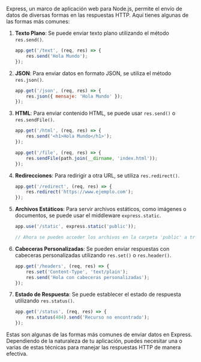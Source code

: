 Express, un marco de aplicación web para Node.js, permite el envío de datos de diversas formas en las respuestas HTTP. Aquí tienes algunas de las formas más comunes:

1. **Texto Plano**: Se puede enviar texto plano utilizando el método `res.send()`.

   ```javascript
   app.get('/text', (req, res) => {
       res.send('Hola Mundo');
   });
   ```

2. **JSON**: Para enviar datos en formato JSON, se utiliza el método `res.json()`.

   ```javascript
   app.get('/json', (req, res) => {
       res.json({ mensaje: 'Hola Mundo' });
   });
   ```

3. **HTML**: Para enviar contenido HTML, se puede usar `res.send()` o `res.sendFile()`.

   ```javascript
   app.get('/html', (req, res) => {
       res.send('<h1>Hola Mundo</h1>');
   });
   ```

   ```javascript
   app.get('/file', (req, res) => {
       res.sendFile(path.join(__dirname, 'index.html'));
   });
   ```

4. **Redirecciones**: Para redirigir a otra URL, se utiliza `res.redirect()`.

   ```javascript
   app.get('/redirect', (req, res) => {
       res.redirect('https://www.ejemplo.com');
   });
   ```

5. **Archivos Estáticos**: Para servir archivos estáticos, como imágenes o documentos, se puede usar el middleware `express.static`.

   ```javascript
   app.use('/static', express.static('public'));

   // Ahora se pueden acceder los archivos en la carpeta 'public' a través de '/static'
   ```

6. **Cabeceras Personalizadas**: Se pueden enviar respuestas con cabeceras personalizadas utilizando `res.set()` o `res.header()`.

   ```javascript
   app.get('/headers', (req, res) => {
       res.set('Content-Type', 'text/plain');
       res.send('Hola con cabeceras personalizadas');
   });
   ```

7. **Estado de Respuesta**: Se puede establecer el estado de respuesta utilizando `res.status()`.

   ```javascript
   app.get('/status', (req, res) => {
       res.status(404).send('Recurso no encontrado');
   });
   ```

Estas son algunas de las formas más comunes de enviar datos en Express. Dependiendo de la naturaleza de tu aplicación, puedes necesitar una o varias de estas técnicas para manejar las respuestas HTTP de manera efectiva.
